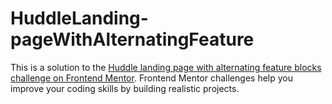 # HuddleLanding-pageWithAlternatingFeature
This is a solution to the [Huddle landing page with alternating feature blocks challenge on Frontend Mentor](https://www.frontendmentor.io/challenges/Huddle-landing-page-with-alternating-feature-blocks-5ca5ecd01e82137ec91a50f2). Frontend Mentor challenges help you improve your coding skills by building realistic projects.
